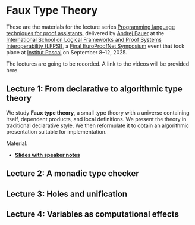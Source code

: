 # Faux Type Theory

These are the materials for the lecture series [Programming language techniques for proof assistants](https://europroofnet.github.io/LFPSI25-Andrej/), delivered by [Andrej Bauer](https://www.andrej.com/en/) at the
[International School on Logical Frameworks and Proof Systems Interoperability (LFPSI)](https://europroofnet.github.io/LFPSI25/),
a [Final EuroProofNet Symposium](https://europroofnet.github.io/Symposium/) event that took place at [Institut Pascal](https://www.institut-pascal.universite-paris-saclay.fr/) on September 8–12, 2025.

The lectures are going to be recorded. A link to the videos will be provided here.

## Lecture 1: From declarative to algorithmic type theory

We study **Faux type theory**, a small type theory with a universe containing itself, dependent products, and local
definitions. We present the theory in traditional declarative style. We then reformulate it to obtain an algorithmic
presentation suitable for implementation.

Material:

* **[Slides with speaker notes](./slides/PL-for-PA-lecture-1-handout.pdf)**

## Lecture 2: A monadic type checker

## Lecture 3: Holes and unification

## Lecture 4: Variables as computational effects
